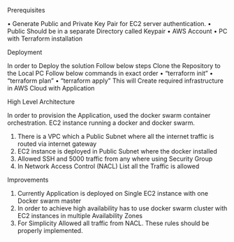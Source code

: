 Prerequisites 

•	Generate Public and Private Key Pair for EC2 server authentication.
•	Public Should be in a separate Directory called Keypair
•	AWS Account 
•	PC with Terraform installation 

Deployment 

In order to Deploy the solution Follow below steps 
Clone the Repository to the Local PC
Follow below commands in exact order 
•	“terraform init”
•	“terraform plan”
•	“terraform apply”
This will Create required infrastructure in AWS Cloud  with Application 

High Level Architecture 

In order to provision the Application, used the docker swarm container orchestration. EC2 instance running a docker and docker swarm. 
1.	There is a VPC which a Public Subnet where all the  internet traffic is routed via internet gateway 
2.	EC2 instance is deployed in Public Subnet where the docker installed 
3.	Allowed SSH and 5000 traffic from any where using Security Group 
4.	In Network Access Control (NACL) List all the Traffic is allowed 

Improvements 

1.	Currently Application is deployed on Single EC2 instance with one Docker swarm master
2.	In order to achieve high availability has to use docker swarm cluster with EC2 instances in multiple Availability Zones 
3.	For Simplicity Allowed all traffic from NACL. These rules should be properly implemented. 



